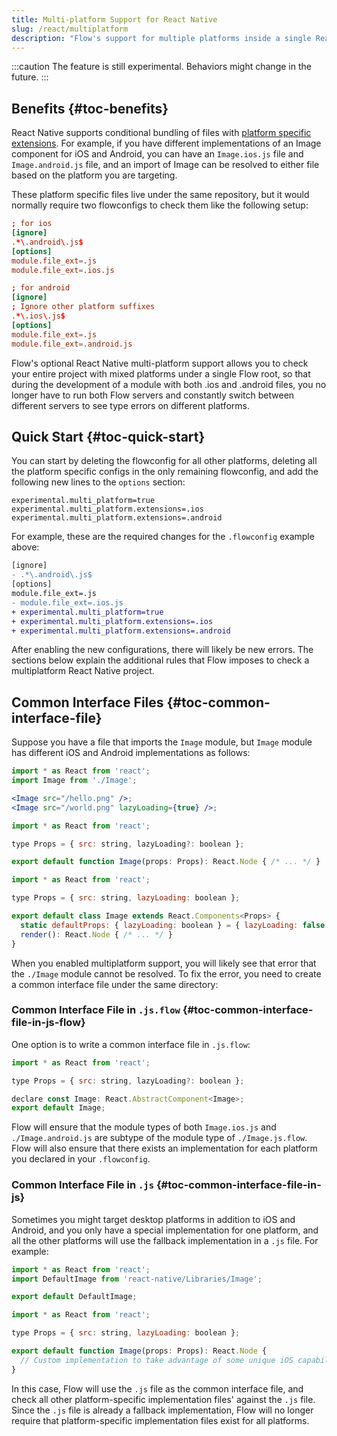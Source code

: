 ```yaml
---
title: Multi-platform Support for React Native
slug: /react/multiplatform
description: "Flow's support for multiple platforms inside a single React Native codebase"
---
```


:::caution
The feature is still experimental. Behaviors might change in the future.
:::

## Benefits {#toc-benefits}

React Native supports conditional bundling of files with [platform specific extensions](https://reactnative.dev/docs/platform-specific-code#platform-specific-extensions). For example, if you have different implementations of an Image component for iOS and Android, you can have an `Image.ios.js` file and `Image.android.js` file, and an import of Image can be resolved to either file based on the platform you are targeting.

These platform specific files live under the same repository, but it would normally require two flowconfigs to check them like the following setup:

```toml title=.flowconfig
; for ios
[ignore]
.*\.android\.js$
[options]
module.file_ext=.js
module.file_ext=.ios.js
```

```toml title=.flowconfig.android
; for android
[ignore]
; Ignore other platform suffixes
.*\.ios\.js$
[options]
module.file_ext=.js
module.file_ext=.android.js
```

Flow's optional React Native multi-platform support allows you to check your entire project with mixed platforms under a single Flow root, so that during the development of a module with both .ios and .android files, you no longer have to run both Flow servers and constantly switch between different servers to see type errors on different platforms.

## Quick Start {#toc-quick-start}

You can start by deleting the flowconfig for all other platforms, deleting all the platform specific configs in the only remaining flowconfig, and add the following new lines to the `options` section:

```
experimental.multi_platform=true
experimental.multi_platform.extensions=.ios
experimental.multi_platform.extensions=.android
```

For example, these are the required changes for the `.flowconfig` example above:

```diff title=.flowconfig
[ignore]
- .*\.android\.js$
[options]
module.file_ext=.js
- module.file_ext=.ios.js
+ experimental.multi_platform=true
+ experimental.multi_platform.extensions=.ios
+ experimental.multi_platform.extensions=.android
```

After enabling the new configurations, there will likely be new errors. The sections below explain the additional rules that Flow imposes to check a multiplatform React Native project.

## Common Interface Files {#toc-common-interface-file}

Suppose you have a file that imports the `Image` module, but `Image` module has different iOS and Android implementations as follows:

```jsx title=MyReactNativeApp.js
import * as React from 'react';
import Image from './Image';

<Image src="/hello.png" />;
<Image src="/world.png" lazyLoading={true} />;
```

```jsx title=Image.ios.js
import * as React from 'react';

type Props = { src: string, lazyLoading?: boolean };

export default function Image(props: Props): React.Node { /* ... */ }
```

```jsx title=Image.android.js
import * as React from 'react';

type Props = { src: string, lazyLoading: boolean };

export default class Image extends React.Components<Props> {
  static defaultProps: { lazyLoading: boolean } = { lazyLoading: false };
  render(): React.Node { /* ... */ }
}
```

When you enabled multiplatform support, you will likely see that error that the `./Image` module cannot be resolved. To fix the error, you need to create a common interface file under the same directory:

### Common Interface File in `.js.flow` {#toc-common-interface-file-in-js-flow}

One option is to write a common interface file in `.js.flow`:

```jsx title=Image.js.flow
import * as React from 'react';

type Props = { src: string, lazyLoading?: boolean };

declare const Image: React.AbstractComponent<Image>;
export default Image;
```

Flow will ensure that the module types of both `Image.ios.js` and `./Image.android.js` are subtype of the module type of `./Image.js.flow`. Flow will also ensure that there exists an implementation for each platform you declared in your `.flowconfig`.

### Common Interface File in `.js` {#toc-common-interface-file-in-js}

Sometimes you might target desktop platforms in addition to iOS and Android, and you only have a special implementation for one platform, and all the other platforms will use the fallback implementation in a `.js` file. For example:

```jsx title=MyImage.js
import * as React from 'react';
import DefaultImage from 'react-native/Libraries/Image';

export default DefaultImage;
```

```jsx title=Image.ios.js
import * as React from 'react';

type Props = { src: string, lazyLoading: boolean };

export default function Image(props: Props): React.Node {
  // Custom implementation to take advantage of some unique iOS capabilities
}
```

In this case, Flow will use the `.js` file as the common interface file, and check all other platform-specific implementation files' against the `.js` file. Since the `.js` file is already a fallback implementation, Flow will no longer require that platform-specific implementation files exist for all platforms.
